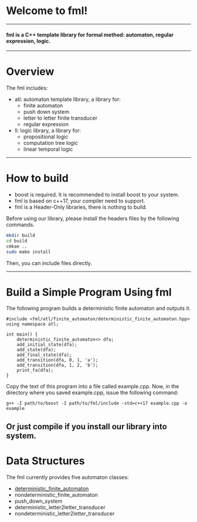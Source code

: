 # Welcome to fml!
---
#### fml is a C++ template library for formal method: automaton, regular expression, logic.
---
# Overview
The fml includes:
- atl: automaton template library, a library for:
    - finite automaton
    - push down system
    - letter to letter finite transducer
    - regular expression
- ll: logic library, a library for:
    - propositional logic
    - computation tree logic
    - linear temporal logic
---
# How to build
- boost is required. It is recommended to install boost to your system.
- fml is based on c++17, your compiler need to support.
- fml is a Header-Only libraries, there is nothing to build.

Before using our library, please install the headers files by the following commands.

```sh
mkdir build
cd build
cmkae ..
sudo make install
```

Then, you can include files directly.


---

# Build a Simple Program Using fml
The following program builds a deterministic finite automaton and outputs it.
```
#include <fml/atl/finite_automaton/deterministic_finite_automaton.hpp>
using namespace atl;

int main() {
    deterministic_finite_automaton<> dfa;
    add_initial_state(dfa);
    add_state(dfa);
    add_final_state(dfa);
    add_transition(dfa, 0, 1, 'a');
    add_transition(dfa, 1, 2, 'b');
    print_fa(dfa);
}
```
Copy the text of this program into a file called example.cpp.
Now, in the directory where you saved example.cpp, issue the following command:
```
g++ -I path/to/boost -I path/to/fml/include -std=c++17 example.cpp -o example
```

Or just compile if you install our library into system.
---
# Data Structures
The fml currently provides five automaton classes:
- [deterministic_finite_automaton](https://github.com/Jinlong-He/fml/blob/master/deterministic_finite_automaton.md)
- nondeterministic_finite_automaton
- push_down_system
- deterministic_letter2letter_transducer
- nondeterministic_letter2letter_transducer

